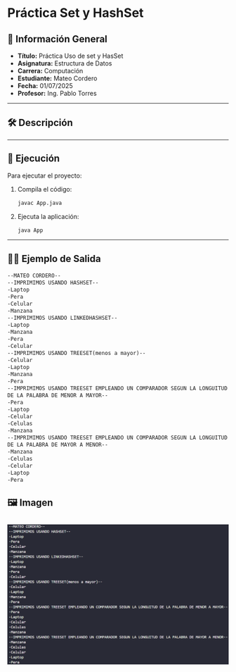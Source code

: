 # Práctica Set y HashSet

## 📌 Información General

- **Título:** Práctica Uso de set y HasSet 
- **Asignatura:** Estructura de Datos
- **Carrera:** Computación
- **Estudiante:** Mateo Cordero
- **Fecha:** 01/07/2025
- **Profesor:** Ing. Pablo Torres

---

## 🛠️ Descripción


---

## 🚀 Ejecución

Para ejecutar el proyecto:

1. Compila el código:
    ```bash
    javac App.java
    ```
2. Ejecuta la aplicación:
    ```bash
    java App
    ```

---

## 🧑‍💻 Ejemplo de Salida

```plaintext
--MATEO CORDERO--
--IMPRIMIMOS USANDO HASHSET--
-Laptop
-Pera
-Celular
-Manzana
--IMPRIMIMOS USANDO LINKEDHASHSET--
-Laptop
-Manzana
-Pera
-Celular
--IMPRIMIMOS USANDO TREESET(menos a mayor)--
-Celular
-Laptop
-Manzana
-Pera
--IMPRIMIMOS USANDO TREESET EMPLEANDO UN COMPARADOR SEGUN LA LONGUITUD DE LA PALABRA DE MENOR A MAYOR--
-Pera
-Laptop
-Celular
-Celulas
-Manzana
--IMPRIMIMOS USANDO TREESET EMPLEANDO UN COMPARADOR SEGUN LA LONGUITUD DE LA PALABRA DE MAYOR A MENOR--
-Manzana
-Celulas
-Celular
-Laptop
-Pera
```
## 🖼️ Imagen
![alt text](image-1.png)
---

